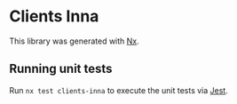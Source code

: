 # Clients Inna

This library was generated with [Nx](https://nx.dev).

## Running unit tests

Run `nx test clients-inna` to execute the unit tests via [Jest](https://jestjs.io).
